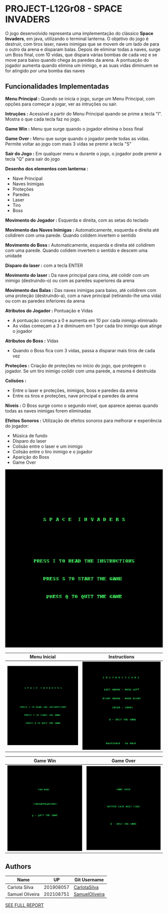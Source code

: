 ﻿# PROJECT-L12Gr08 - SPACE INVADERS

O jogo desenvolvido representa uma implementação do clássico **Space Invaders**, em java, utilizando o terminal lanterna.
O objetivo do jogo é destruir, com tiros laser, naves inimigas que se movem de um lado de para o outro da arena e disparam balas. Depois de eliminar todas a naves, surge um Boss final, com 10 vidas, que dispara várias bombas de cada vez e se move para baixo quando chega às paredes da arena.
A pontuação do jogador aumenta quando elimina um inimigo, e as suas vidas diminuem se for atingido por uma bomba das naves


## Funcionalidades Implementadas

**Menu Principal :** Quando se inicia o jogo, surge um Menu Principal, com opções para começar a jogar, ver as intruções ou sair.

**Intruções :** Acessível a partir do Menu Principal quando se prime a tecla "I". Mostra o que cada tecla faz no jogo.

**Game Win :** Menu que surge quando o jogador elimina o boss final

**Game Over :** Menu que surge quando o jogador perde todas as vidas. Permite voltar ao jogo com mais 3 vidas se premir a tecla "S"

**Sair do Jogo :** Em qualquer menu e durante o jogo, o jogador pode premir a tecla "Q" para sair do jogo

**Desenho dos elementos com lanterna :**
  - Nave Principal
  - Naves Inimigas
  - Proteções
  - Paredes
  - Laser
  - Tiro
  - Boss
  
**Movimento do Jogador :** Esquerda e direita, com as setas do teclado

**Movimento das Naves Inimigas :** Automaticamente, esquerda e direita até colidirem com uma parede. Quando colidem invertem o sentido

**Movimento do Boss :** Automaticamente, esquerda e direita até colidirem com uma parede. Quando colidem invertem o sentido e descem uma unidade

**Disparo do laser :** com a tecla ENTER

**Movimento do laser :** Da nave principal para cima, até colidir com um inimigo (destruindo-o) ou com as paredes superiores da arena

**Movimento das Balas :** Das naves inimigas para baixo, até colidirem com uma proteção (destruindo-a), com a nave principal (retirando-lhe uma vida) ou com as paredes inferiores da arena

**Atributos do Jogador :** Pontuação e Vidas
  - A pontuação começa a 0 e aumenta em 10 por cada inimigo eliminado
  - As vidas começam a 3 e diminuem em 1 por cada tiro inimigo que atinge o jogador

**Atributos do Boss :** Vidas
  - Quando o Boss fica com 3 vidas, passa a disparar mais tiros de cada vez

**Proteções :** Criação de proteções no início do jogo, que protegem o jogador. Se um tiro inimigo colidir com uma parede, a mesma é destruída

**Colisões :** 
  - Entre o laser e proteções, inimigos, boss e paredes da arena
  - Entre os tiros e proteções, nave principal e paredes da arena

**Níveis :** O Boss surge como o segundo nível, que aparece apenas quando todas as naves inimigas forem eliminadas

**Efeitos Sonoros :** Utilização de efeitos sonoros para melhorar e experiência do jogador:
  - Música de fundo
  - Disparo do laser
  - Colisão entre o laser e um inimigo
  - Colisão entre o tiro inimigo e o jogador
  - Aparição do Boss
  - Game Over


![Jogo](docs/DemonstracaoJogo.gif)

|               Menu Inicial               |            Instructions            |
|:----------------------------------------:|:----------------------------------:|
| ![Menu_Implementado](docs/startmenu.png) | ![Instructions](docs/instructions.png) |

|                Game Win                | Game Over |
|:--------------------------------------:|:---------:|
| ![Menu_Implementado](docs/gamewin.png) | ![GameOver](docs/gameover.png) |


## Authors
| Name            | UP        | Git Username                                        |
|-----------------|-----------|-----------------------------------------------------|
| Carlota Silva   | 201908057 | [CarlotaSilva](https://github.com/CarlotaSilva)     |
| Samuel Oliveira | 202108751 | [SamuelOliveira](https://github.com/samuoliveira13) |


[SEE FULL REPORT](./docs/README.md)
